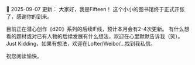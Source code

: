 🎉 2025-09-07 更新：
大家好，我是Fifteen！
这个小小的图书馆终于正式开张了，感谢你的到来。


   目前正在潜心创作《d20》系列的后续IF线，预计本月会有2-4次更新。
   有什么想看的题材或对已有人物的后续发展有什么想法，欢迎在心里默默告诉我（笑）。
   Just Kidding，如果有想法，欢迎在Lofter/Weibo/...找到我私信。


祝您阅读愉快。
